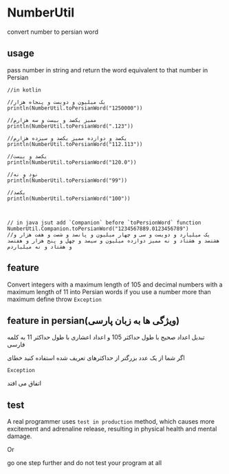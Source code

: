 # NumberUtil
convert number to persian word

## usage
pass number in string and return the word equivalent to that number in Persian

```
//in kotlin 

//یک میلیون و دویست و پنجاه هزار
println(NumberUtil.toPersianWord("1250000"))

//ممیز یکصد و بیست و سه هزارم
println(NumberUtil.toPersianWord(".123"))

//یکصد و دوازده ممیز یکصد و سیزده هزارم
println(NumberUtil.toPersianWord("112.113"))

//یکصد و بیست
println(NumberUtil.toPersianWord("120.0"))

//نود و نه
println(NumberUtil.toPersianWord("99"))

//یکصد
println(NumberUtil.toPersianWord("100"))



// in java jsut add `Companion` before `toPersionWord` function
NumberUtil.Companion.toPersianWord("1234567889.0123456789")
//یک میلیارد و دویست و سی و چهار میلیون و پانصد و شصت و هفت هزار و هشتصد و هشتاد و نه ممیز دوازده میلیون و سیصد و چهل و پنج هزار و هفتصد و هشتاد و نه میلیاردم

```


## feature
Convert integers with a maximum length of 105 and decimal numbers with a maximum length of 11 into Persian words
if you use a number more than maximum define throw `Exception`

## feature in persian(ویژگی ها به زبان پارسی)
تبدیل اعداد صحیح با طول حداکثر 105 و اعداد اعشاری با طول حداکثر 11  به کلمه فارسی 

اگر شما از یک عدد بزرگتر از حداکثرهای تعریف شده استفاده کنید خطای

`Exception`

اتفاق می افتد

## test
A real programmer uses `test in production` method, which causes more excitement and adrenaline release, resulting in physical health and mental damage.

Or

go one step further and do not test your program at all
